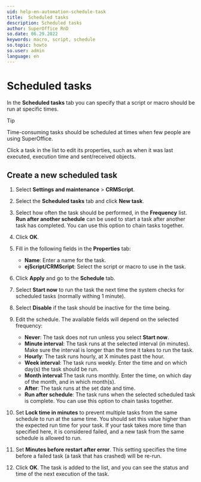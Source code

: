 ```yaml
---
uid: help-en-automation-schedule-task
title:  Scheduled tasks
description: Scheduled tasks
author: SuperOffice RnD
so.date: 06.29.2022
keywords: macro, script, schedule
so.topic: howto
so.user: admin
language: en
---
```


# Scheduled tasks

In the **Scheduled tasks** tab you can specify that a script or macro should be run at specific times.

> [!TIP]
> Time-consuming tasks should be scheduled at times when few people are using SuperOffice.

Click a task in the list to edit its properties, such as when it was last executed, execution time and sent/received objects.

## Create a new scheduled task

1. Select **Settings and maintenance** > **CRMScript**.

2. Select the **Scheduled tasks** tab and click **New task**.

3. Select how often the task should be performed, in the **Frequency** list. **Run after another schedule** can be used to start a task after another task has completed. You can use this option to chain tasks together.

4. Click **OK**.

5. Fill in the following fields in the **Properties** tab:
    * **Name**: Enter a name for the task.
    * **ejScript/CRMScript**: Select the script or macro to use in the task.

6. Click **Apply** and go to the **Schedule** tab.

7. Select **Start now** to run the task the next time the system checks for scheduled tasks (normally withing 1 minute).

8. Select **Disable** if the task should be inactive for the time being.

9. Edit the schedule. The available fields will depend on the selected frequency:

    * **Never**: The task does not run unless you select **Start now**.
    * **Minute interval**: The task runs at the selected interval (in minutes). Make sure the interval is longer than the time it takes to run the task.
    * **Hourly**: The task runs hourly, at X minutes past the hour.
    * **Week interval**: The task runs weekly. Enter the time and on which day(s) the task should be run.
    * **Month interval**:The task runs monthly. Enter the time, on which day of the month, and in which month(s).
    * **After**: The task runs at the set date and time.
    * **Run after schedule**: The task runs when the selected scheduled task is complete. You can use this option to chain tasks together.

10. Set **Lock time in minutes** to prevent multiple tasks from the same schedule to run at the same time. You should set this value higher than the expected run time for your task. If your task takes more time than specified here, it is considered failed, and a new task from the same schedule is allowed to run.

11. Set **Minutes before restart after error**. This setting specifies the time before a failed task (a task that has crashed) will be re-run.

12. Click **OK**. The task is added to the list, and you can see the status and time of the next execution of the task.
